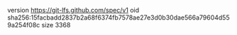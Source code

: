 version https://git-lfs.github.com/spec/v1
oid sha256:15facbadd2837b2a68f6374fb7578ae27e3d0b30dae566a79604d559a254f08c
size 3368
